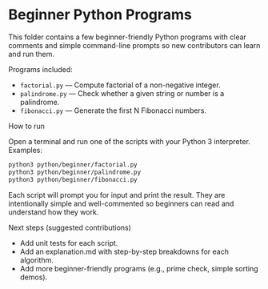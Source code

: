 # Beginner Python Programs

This folder contains a few beginner-friendly Python programs with clear
comments and simple command-line prompts so new contributors can learn and run them.

Programs included:

- `factorial.py` — Compute factorial of a non-negative integer.
- `palindrome.py` — Check whether a given string or number is a palindrome.
- `fibonacci.py` — Generate the first N Fibonacci numbers.

How to run

Open a terminal and run one of the scripts with your Python 3 interpreter. Examples:

```bash
python3 python/beginner/factorial.py
python3 python/beginner/palindrome.py
python3 python/beginner/fibonacci.py
```

Each script will prompt you for input and print the result. They are intentionally
simple and well-commented so beginners can read and understand how they work.

Next steps (suggested contributions)

- Add unit tests for each script.
- Add an explanation.md with step-by-step breakdowns for each algorithm.
- Add more beginner-friendly programs (e.g., prime check, simple sorting demos).
